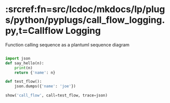 # :srcref:fn=src/lcdoc/mkdocs/lp/plugs/python/pyplugs/call_flow_logging.py,t=Callflow Logging

Function calling sequence as a plantuml sequence diagram


```python lp:python cfl eval=always addsrc

import json
def say_hello(n):
    print(n)
    return {'name': n}

def test_flow():
    json.dumps({'name': 'joe'})

show('call_flow', call=test_flow, trace=json)

```


 
